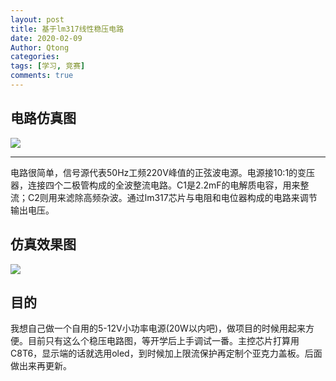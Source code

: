 ```yaml
---
layout: post
title: 基于lm317线性稳压电路
date: 2020-02-09
Author: Qtong
categories: 
tags: [学习, 竞赛]
comments: true
--- 
```


## 电路仿真图
<a href="https://sm.ms/image/ZWyv29AfXgrsunl" target="_blank"><img src="https://i.loli.net/2020/02/09/ZWyv29AfXgrsunl.png" ></a>
******** 
电路很简单，信号源代表50Hz工频220V峰值的正弦波电源。电源接10:1的变压器，连接四个二极管构成的全波整流电路。C1是2.2mF的电解质电容，用来整流；C2则用来滤除高频杂波。通过lm317芯片与电阻和电位器构成的电路来调节输出电压。

## 仿真效果图
<a href="https://sm.ms/image/iBog9PAOVUNLbMd" target="_blank"><img src="https://i.loli.net/2020/02/09/iBog9PAOVUNLbMd.png" ></a>

## 目的
我想自己做一个自用的5-12V小功率电源(20W以内吧)，做项目的时候用起来方便。目前只有这么个稳压电路图，等开学后上手调试一番。主控芯片打算用C8T6，显示端的话就选用oled，到时候加上限流保护再定制个亚克力盖板。后面做出来再更新。